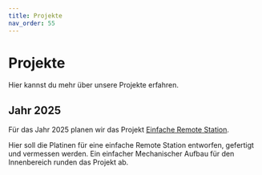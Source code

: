 ```yaml
---
title: Projekte
nav_order: 55
---
```


# Projekte

Hier kannst du mehr über unsere Projekte erfahren.

## Jahr 2025

Für das Jahr 2025 planen wir das Projekt [Einfache Remote Station](einfache-remote-station).

Hier soll die Platinen für eine einfache Remote Station entworfen, gefertigt und vermessen werden.
Ein einfacher Mechanischer Aufbau für den Innenbereich runden das Projekt ab.
